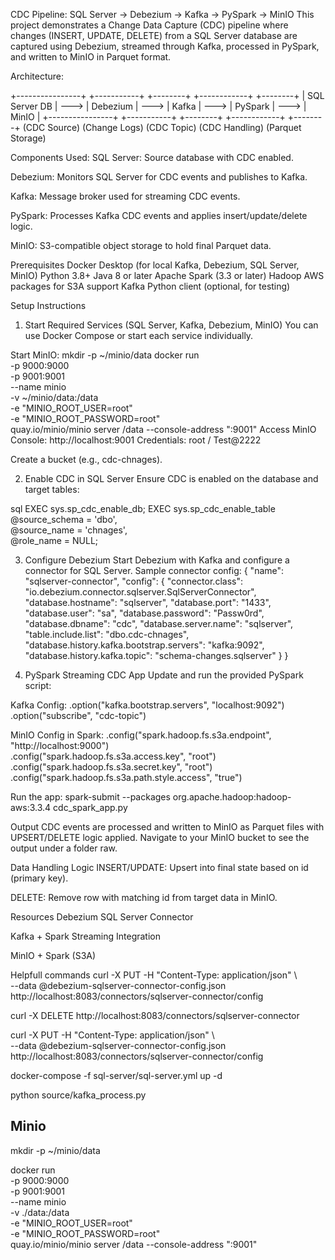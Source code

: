 CDC Pipeline: SQL Server → Debezium → Kafka → PySpark → MinIO
This project demonstrates a Change Data Capture (CDC) pipeline where changes (INSERT, UPDATE, DELETE) from a SQL Server database are captured using Debezium, streamed through Kafka, processed in PySpark, and written to MinIO in Parquet format.

Architecture:

+----------------+      +-----------+      +--------+      +------------+      +--------+
| SQL Server DB  | ---> | Debezium  | ---> | Kafka  | ---> | PySpark    | ---> | MinIO  |
+----------------+      +-----------+      +--------+      +------------+      +--------+
     (CDC Source)        (Change Logs)     (CDC Topic)     (CDC Handling)     (Parquet Storage)

Components Used:
SQL Server: Source database with CDC enabled.

Debezium: Monitors SQL Server for CDC events and publishes to Kafka.

Kafka: Message broker used for streaming CDC events.

PySpark: Processes Kafka CDC events and applies insert/update/delete logic.

MinIO: S3-compatible object storage to hold final Parquet data.

Prerequisites
Docker Desktop (for local Kafka, Debezium, SQL Server, MinIO)
Python 3.8+
Java 8 or later
Apache Spark (3.3 or later)
Hadoop AWS packages for S3A support
Kafka Python client (optional, for testing)

Setup Instructions
1. Start Required Services (SQL Server, Kafka, Debezium, MinIO)
You can use Docker Compose or start each service individually.

Start MinIO:
mkdir -p ~/minio/data
docker run \
   -p 9000:9000 \
   -p 9001:9001 \
   --name minio \
   -v ~/minio/data:/data \
   -e "MINIO_ROOT_USER=root" \
   -e "MINIO_ROOT_PASSWORD=root" \
   quay.io/minio/minio server /data --console-address ":9001"
Access MinIO Console: http://localhost:9001
Credentials: root / Test@2222

Create a bucket (e.g., cdc-chnages).

2. Enable CDC in SQL Server
Ensure CDC is enabled on the database and target tables:

sql
EXEC sys.sp_cdc_enable_db;
EXEC sys.sp_cdc_enable_table  
@source_schema = 'dbo',  
@source_name   = 'chnages',  
@role_name     = NULL;

3. Configure Debezium
Start Debezium with Kafka and configure a connector for SQL Server. Sample connector config:
{
  "name": "sqlserver-connector",
  "config": {
    "connector.class": "io.debezium.connector.sqlserver.SqlServerConnector",
    "database.hostname": "sqlserver",
    "database.port": "1433",
    "database.user": "sa",
    "database.password": "Passw0rd",
    "database.dbname": "cdc",
    "database.server.name": "sqlserver",
    "table.include.list": "dbo.cdc-chnages",
    "database.history.kafka.bootstrap.servers": "kafka:9092",
    "database.history.kafka.topic": "schema-changes.sqlserver"
  }
}

4. PySpark Streaming CDC App
Update and run the provided PySpark script:

Kafka Config:
.option("kafka.bootstrap.servers", "localhost:9092") \
.option("subscribe", "cdc-topic")

MinIO Config in Spark:
.config("spark.hadoop.fs.s3a.endpoint", "http://localhost:9000") \
.config("spark.hadoop.fs.s3a.access.key", "root") \
.config("spark.hadoop.fs.s3a.secret.key", "root") \
.config("spark.hadoop.fs.s3a.path.style.access", "true")

Run the app:
spark-submit --packages org.apache.hadoop:hadoop-aws:3.3.4 cdc_spark_app.py

Output
CDC events are processed and written to MinIO as Parquet files with UPSERT/DELETE logic applied.
Navigate to your MinIO bucket to see the output under a folder raw.

Data Handling Logic
INSERT/UPDATE: Upsert into final state based on id (primary key).

DELETE: Remove row with matching id from target data in MinIO.



Resources
Debezium SQL Server Connector

Kafka + Spark Streaming Integration

MinIO + Spark (S3A)


Helpfull commands
curl -X PUT -H "Content-Type: application/json" \                                                                                                 
--data @debezium-sqlserver-connector-config.json \
http://localhost:8083/connectors/sqlserver-connector/config



curl -X DELETE http://localhost:8083/connectors/sqlserver-connector  

curl -X PUT -H "Content-Type: application/json" \                                                                                                 
--data @debezium-sqlserver-connector-config.json \
http://localhost:8083/connectors/sqlserver-connector/config


docker-compose -f sql-server/sql-server.yml up -d


python source/kafka_process.py 



Minio
----


mkdir -p ~/minio/data

docker run \
   -p 9000:9000 \
   -p 9001:9001 \
   --name minio \
   -v ./data:/data \
   -e "MINIO_ROOT_USER=root" \
   -e "MINIO_ROOT_PASSWORD=root" \
   quay.io/minio/minio server /data --console-address ":9001"

